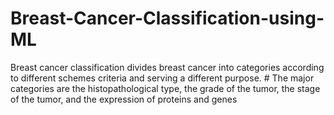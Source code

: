 # Breast-Cancer-Classification-using-ML
Breast cancer classification divides breast cancer into categories according to different schemes criteria and serving a different purpose.  # The major categories are the histopathological type, the grade of the tumor, the stage of the tumor, and the expression of proteins and genes
